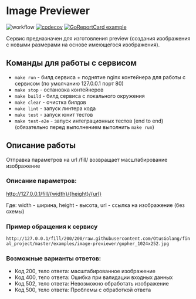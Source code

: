 # Image Previewer

![workflow](https://github.com/LSandrov/image-previewer/actions/workflows/tests.yml/badge.svg?branch=master)
[![codecov](https://codecov.io/gh/LSandrov/image-previewer/branch/master/graph/badge.svg?token=TAAM8J01Y9)](https://codecov.io/gh/LSandrov/image-previewer)
[![GoReportCard example](https://goreportcard.com/badge/github.com/LSandrov/image-previewer)](https://goreportcard.com/report/github.com/LSandrov/image-previewer)


Сервис предназначен для изготовления preview (создания изображения с новыми размерами на основе имеющегося изображения).

## Команды для работы с сервисом

- ``make run`` - билд сервиса + поднятие nginx контейнера для работы с сервисом (по умолчанию 127.0.0.1 порт 80)
- ``make stop`` - остановка контейнеров
- ``make build`` - билд сервиса с локального окружения
- ``make clear`` - очистка билдов
- ``make lint`` - запуск линтера кода
- ``make test`` - запуск юнит тестов
- ``make test-e2e`` - запуск интеграционных тестов (end to end) (обязательно перед выполнением выполнить ``make run``)

## Описание работы
Отправка параметров на url /fill/ возвращает масштабирование изображение

### Описание параметров:
http://127.0.0.1/fill/{width}/{height}/{url}

Где: width - ширина, height - высота, url - ссылка на изображение (без схемы)

### Пример обращения к сервису
```http://127.0.0.1/fill/200/200/raw.githubusercontent.com/OtusGolang/final_project/master/examples/image-previewer/gopher_1024x252.jpg```

### Возможные варианты ответов:
 - Код 200, тело ответа: масштабированное изображение
 - Код 400, тело ответа: Ошибка при валидации входных данных
 - Код 502, тело ответа: Невозможно обработать изображение
 - Код 500, тело ответа: Проблемы с обработкой ответа
